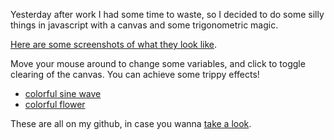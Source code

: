 <!--
.. title: Messing Around With Trig
.. slug: messing-around-with-trig
.. date: 2013/03/05 13:49:47
.. tags: programming-projects, fun, javascript
.. link:
.. description:
-->

Yesterday after work I had some time to waste, so I decided to do some
silly things in javascript with a canvas and some trigonometric magic.

[Here are some screenshots of what they look like](/galleries/rainbow).

Move your mouse around to change some variables, and click to toggle clearing of
the canvas. You can achieve some trippy effects!

- [colorful sine wave](/projects/lel)
- [colorful flower](/projects/flower)

These are all on my github, in case you wanna [take a look](https://github.com/KaeruCT/short-experiments).
